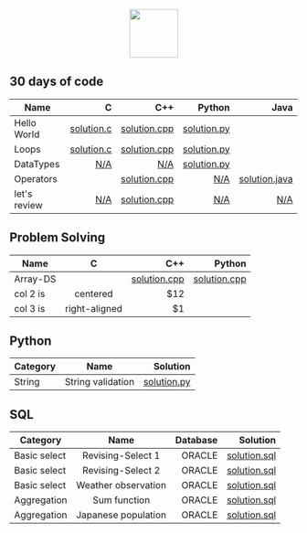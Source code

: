 <p align="center">
    <a href="https://github.com/omonimus1/">
        <img height=85 src="https://d3keuzeb2crhkn.cloudfront.net/hackerrank/assets/styleguide/logo_wordmark-f5c5eb61ab0a154c3ed9eda24d0b9e31.svg">
    </a>
</p>

## 30 days of code

| Name     |   C   |    C++ | Python | Java   | 
|----------|------:|-------:|-------:|-------:|
| Hello World|[solution.c](30-days-of-code/hello-world/solution.c)|[solution.cpp](30-days-of-code/hello-world/solution.cpp)|[solution.py](30-days-of-code/hello-world/solution.py)| |
| Loops|[solution.c]()|[solution.cpp](30-days-of-code/loops/solution.cpp)|[solution.py](30-days-of-code/loops/solution.py) || |
| DataTypes |[N/A](https://github.com/omonimus1/HackerRank-Solutions)|[N/A](https://github.com/omonimus1/HackerRank-Solutions)|[solution.py](30-days-of-code/data-types/solution.cpp)| 
| Operators |[]()|[solution.cpp](30-days-of-code/operators/solution.cpp)|[N/A](https://github.com/omonimus1/HackerRank-Solutions)| [solution.java](30-days-of-code/operators/solution.java) |
|let's review |[N/A](https://github.com/omonimus1/HackerRank-Solutions)|[solution.cpp](30-days-of-code/lets-review/solution.cpp)|[N/A](https://github.com/omonimus1/HackerRank-Solutions)| [N/A](https://github.com/omonimus1/HackerRank-Solutions) |

## Problem Solving
| Name     |  C               | C++       |Python     |
|----------|:----------------:|----------:|----------:|
| Array-DS |                  |[solution.cpp](problem-solving/array-ds/solution.cpp)| [solution.cpp](problem-solving/array-ds/solution.py)|
| col 2 is |    centered    |   $12 |
| col 3 is | right-aligned  |    $1 |

## Python 

| Category  |      Name       |  Solution|
|----------|:----------------:|----------:|
| String   |String validation |[solution.py](python/string/string_validation.py)|

## SQL 
| Category    |     Name        |   Database|  Solution |
|-------------|:---------------:|----------:|----------:|
| Basic select|Revising-Select 1| ORACLE   |  [solution.sql](sql/basic-select/revising-select-query-1.sql)|
| Basic select|Revising-Select 2| ORACLE   |  [solution.sql](sql/basic-select/revising-select-query2.sql)|
| Basic select|Weather observation| ORACLE   |  [solution.sql](sql/basic-select/weather-observation-3.sql)|
| Aggregation | Sum function | ORACLE | [solution.sql](sql/aggregation/sum-function.sql)|
| Aggregation | Japanese population | ORACLE | [solution.sql](sql/aggregation/japan-population.sql)|